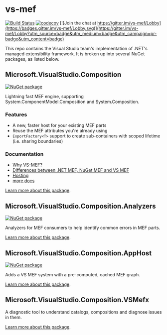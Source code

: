 # vs-mef

[![Build Status](https://dev.azure.com/azure-public/vside/_apis/build/status/vs-mef)](https://dev.azure.com/azure-public/vside/_build/latest?definitionId=17)
[![codecov](https://codecov.io/gh/Microsoft/vs-mef/branch/main/graph/badge.svg)](https://codecov.io/gh/Microsoft/vs-mef)
[![Join the chat at https://gitter.im/vs-mef/Lobby](https://badges.gitter.im/vs-mef/Lobby.svg)](https://gitter.im/vs-mef/Lobby?utm_source=badge&utm_medium=badge&utm_campaign=pr-badge&utm_content=badge)

This repo contains the Visual Studio team's implementation of .NET's managed extensibility framework.
It is broken up into several NuGet packages, as listed below.

## Microsoft.VisualStudio.Composition

[![NuGet package](https://img.shields.io/nuget/v/Microsoft.VisualStudio.Composition.svg)](https://nuget.org/packages/Microsoft.VisualStudio.Composition)

Lightning fast MEF engine, supporting System.ComponentModel.Composition and System.Composition.

### Features

* A new, faster host for your existing MEF parts
* Reuse the MEF attributes you're already using
* `ExportFactory<T>` support to create sub-containers with scoped lifetime (i.e. sharing boundaries)

### Documentation

* [Why VS-MEF?](doc/why.md)
* [Differences between .NET MEF, NuGet MEF and VS MEF](doc/mef_library_differences.md)
* [Hosting](doc/hosting.md)
* [more docs](doc/index.md)

[Learn more about this package](src/Microsoft.VisualStudio.Composition/README.md).

## Microsoft.VisualStudio.Composition.Analyzers

[![NuGet package](https://img.shields.io/nuget/v/Microsoft.VisualStudio.Composition.Analyzers.svg)](https://nuget.org/packages/Microsoft.VisualStudio.Composition.Analyzers)

Analyzers for MEF consumers to help identify common errors in MEF parts.

[Learn more about this package](src/Microsoft.VisualStudio.Composition.Analyzers/README.md).

## Microsoft.VisualStudio.Composition.AppHost

[![NuGet package](https://img.shields.io/nuget/v/Microsoft.VisualStudio.Composition.AppHost.svg)](https://nuget.org/packages/Microsoft.VisualStudio.Composition.AppHost)

Adds a VS MEF system with a pre-computed, cached MEF graph.

[Learn more about this package](src/Microsoft.VisualStudio.Composition.AppHost/README.md).

## Microsoft.VisualStudio.Composition.VSMefx

A diagnostic tool to understand catalogs, compositions and diagnose issues in them.

[Learn more about this package](src/Microsoft.VisualStudio.Composition.VSMefx/README.md).

